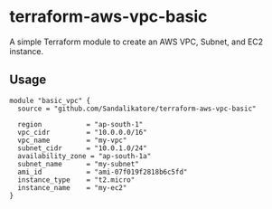 # terraform-aws-vpc-basic

A simple Terraform module to create an AWS VPC, Subnet, and EC2 instance.

## Usage

```hcl
module "basic_vpc" {
  source = "github.com/Sandalikatore/terraform-aws-vpc-basic"

  region           = "ap-south-1"
  vpc_cidr         = "10.0.0.0/16"
  vpc_name         = "my-vpc"
  subnet_cidr      = "10.0.1.0/24"
  availability_zone = "ap-south-1a"
  subnet_name      = "my-subnet"
  ami_id           = "ami-07f019f2818b6c5fd"
  instance_type    = "t2.micro"
  instance_name    = "my-ec2"
}
